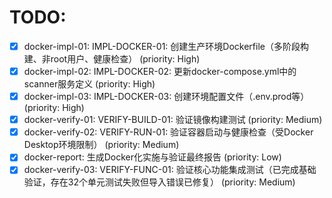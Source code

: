# TODO:

- [x] docker-impl-01: IMPL-DOCKER-01: 创建生产环境Dockerfile（多阶段构建、非root用户、健康检查） (priority: High)
- [x] docker-impl-02: IMPL-DOCKER-02: 更新docker-compose.yml中的scanner服务定义 (priority: High)
- [x] docker-impl-03: IMPL-DOCKER-03: 创建环境配置文件（.env.prod等） (priority: High)
- [x] docker-verify-01: VERIFY-BUILD-01: 验证镜像构建测试 (priority: Medium)
- [x] docker-verify-02: VERIFY-RUN-01: 验证容器启动与健康检查（受Docker Desktop环境限制） (priority: Medium)
- [x] docker-report: 生成Docker化实施与验证最终报告 (priority: Low)
- [x] docker-verify-03: VERIFY-FUNC-01: 验证核心功能集成测试（已完成基础验证，存在32个单元测试失败但导入错误已修复） (priority: Medium)
